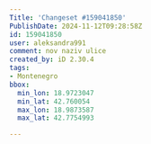 ```yaml
---
Title: 'Changeset #159041850'
PublishDate: 2024-11-12T09:28:58Z
id: 159041850
user: aleksandra991
comment: nov naziv ulice
created_by: iD 2.30.4
tags:
- Montenegro
bbox:
  min_lon: 18.9723047
  min_lat: 42.760054
  max_lon: 18.9873587
  max_lat: 42.7754993

---
```

